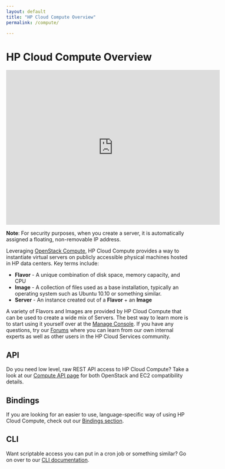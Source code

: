 ```yaml
---
layout: default
title: "HP Cloud Compute Overview"
permalink: /compute/

---
```

# HP Cloud Compute Overview

<iframe src="http://player.vimeo.com/video/33922384?title=0&amp;byline=0&amp;portrait=0" width="580" height="420" frameborder="0"> </iframe>

**Note**: For security purposes, when you create a server, it is automatically assigned a floating, non-removable IP address.

Leveraging [OpenStack Compute](http://openstack.org/projects/compute/), HP Cloud Compute provides a way to instantiate virtual servers on publicly accessible physical machines hosted in HP data centers.  Key terms include:

* **Flavor** - A unique combination of disk space, memory capacity, and CPU
* **Image** - A collection of files used as a base installation, typically an operating system such as Ubuntu 10.10 or something similar.
* **Server** - An instance created out of a **Flavor** + an **Image**

A variety of Flavors and Images are provided by HP Cloud Compute that can be used to create a wide mix of Servers.  The best way to learn more is to start using it yourself over at the [Manage Console](https://console.hpcloud.com).  If you have any questions, try our [Forums](https://community.hpcloud.com) where you can learn from our own internal experts as well as other users in the HP Cloud Services community.

## API
Do you need low level, raw REST API access to HP Cloud Compute?  Take a look at our [Compute API page](/compute/api) for both OpenStack and EC2 compatibility details.

## Bindings
If you are looking for an easier to use, language-specific way of using HP Cloud Compute, check out our [Bindings section](/bindings).

## CLI
Want scriptable access you can put in a cron job or something similar?  Go on over to our [CLI documentation](/cli).